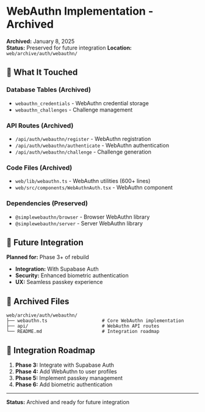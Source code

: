 # WebAuthn Implementation - Archived

**Archived:** January 8, 2025  
**Status:** Preserved for future integration
**Location:** `web/archive/auth/webauthn/`

## 🎯 **What It Touched**

### **Database Tables (Archived)**
- `webauthn_credentials` - WebAuthn credential storage
- `webauthn_challenges` - Challenge management

### **API Routes (Archived)**
- `/api/auth/webauthn/register` - WebAuthn registration
- `/api/auth/webauthn/authenticate` - WebAuthn authentication
- `/api/auth/webauthn/challenge` - Challenge generation

### **Code Files (Archived)**
- `web/lib/webauthn.ts` - WebAuthn utilities (600+ lines)
- `web/src/components/WebAuthnAuth.tsx` - WebAuthn component

### **Dependencies (Preserved)**
- `@simplewebauthn/browser` - Browser WebAuthn library
- `@simplewebauthn/server` - Server WebAuthn library

## 🔄 **Future Integration**

**Planned for:** Phase 3+ of rebuild
- **Integration:** With Supabase Auth
- **Security:** Enhanced biometric authentication
- **UX:** Seamless passkey experience

## 📝 **Archived Files**

```
web/archive/auth/webauthn/
├── webauthn.ts                    # Core WebAuthn implementation
├── api/                           # WebAuthn API routes
└── README.md                      # Integration roadmap
```

## 🎯 **Integration Roadmap**

1. **Phase 3:** Integrate with Supabase Auth
2. **Phase 4:** Add WebAuthn to user profiles
3. **Phase 5:** Implement passkey management
4. **Phase 6:** Add biometric authentication

---

**Status:** Archived and ready for future integration
